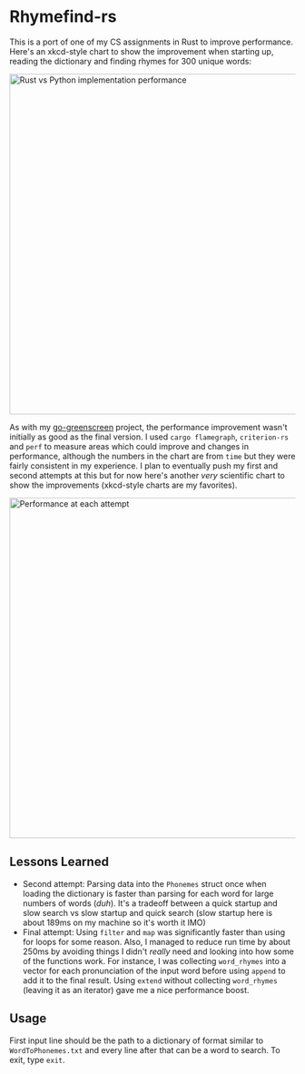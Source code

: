 # Rhymefind-rs

This is a port of one of my CS assignments in Rust to improve performance. Here's an xkcd-style chart to show the improvement when starting up, reading the dictionary and finding rhymes for 300 unique words:

<img src="https://user-images.githubusercontent.com/62975113/113674024-8d87fa80-966e-11eb-9024-2fdc10105501.png" alt="Rust vs Python implementation performance" width="600"/>

As with my [go-greenscreen](https://github.com/beldin222/go-greenscreen/) project, the performance improvement wasn't initially as good as the final version. I used `cargo flamegraph`, `criterion-rs` and `perf` to measure areas which could improve and changes in performance, although the numbers in the chart are from `time` but they were fairly consistent in my experience. I plan to eventually push my first and second attempts at this but for now here's another _very_ scientific chart to show the improvements (xkcd-style charts are my favorites).

<img src="https://user-images.githubusercontent.com/62975113/113673953-7812d080-966e-11eb-9495-b0e960311065.png" alt="Performance at each attempt" width="600"/>

## Lessons Learned
- Second attempt: Parsing data into the `Phonemes` struct once when loading the dictionary is faster than parsing for each word for large numbers of words (_duh_). It's a tradeoff between a quick startup and slow search vs slow startup and quick search (slow startup here is about 189ms on my machine so it's worth it IMO)
- Final attempt: Using `filter` and `map` was significantly faster than using for loops for some reason. Also, I managed to reduce run time by about 250ms by avoiding things I didn't _really_ need and looking into how some of the functions work. For instance, I was collecting `word_rhymes` into a vector for each pronunciation of the input word before using `append` to add it to the final result. Using `extend` without collecting `word_rhymes` (leaving it as an iterator) gave me a nice performance boost.

## Usage
First input line should be the path to a dictionary of format similar to `WordToPhonemes.txt` and every line after that can be a word to search. To exit, type `exit`.
